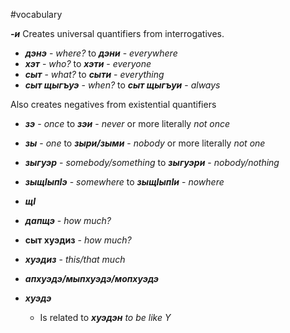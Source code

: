 #vocabulary

**_-и_**
Creates universal quantifiers from interrogatives.
- **_дэнэ_** - _where?_ to **_дэни_** - _everywhere_
- **_хэт_** - _who?_ to **_хэти_** - _everyone_
- **_сыт_** - _what?_ to **_сыти_** - _everything_
- **_сыт щыгъуэ_** - _when?_ to **_сыт щыгъуи_** - _always_

Also creates negatives from existential quantifiers
- **_зэ_** - _once_ to **_зэи_** - _never_ or more literally _not once_
- **_зы_** - _one_ to **_зыри/зыми_** - _nobody_ or more literally _not one_
- **_зыгуэр_** - _somebody/something_ to **_зыгуэри_** - _nobody/nothing_
- **_зыщIыпIэ_** - _somewhere_ to **_зыщIыпIи_** - _nowhere_
- **_щI_**

- **_дапщэ_** - _how much?_
- **сыт хуэдиз** - _how much?_

- **_хуэдиз_** - _this/that much_



- **_апхуэдэ/мыпхуэдэ/мопхуэдэ_**

- **_хуэдэ_**
	- Is related to **_хуэдэн_** _to be like Y_


